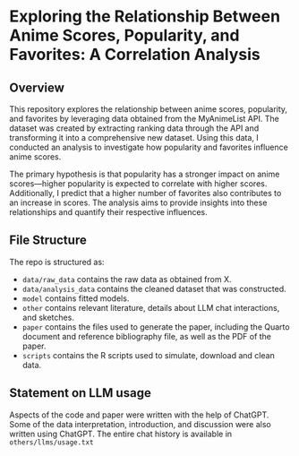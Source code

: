 # Exploring the Relationship Between Anime Scores, Popularity, and Favorites: A Correlation Analysis

## Overview

This repository explores the relationship between anime scores, popularity, and favorites by leveraging data obtained from the MyAnimeList API. The dataset was created by extracting ranking data through the API and transforming it into a comprehensive new dataset. Using this data, I conducted an analysis to investigate how popularity and favorites influence anime scores.

The primary hypothesis is that popularity has a stronger impact on anime scores—higher popularity is expected to correlate with higher scores. Additionally, I predict that a higher number of favorites also contributes to an increase in scores. The analysis aims to provide insights into these relationships and quantify their respective influences.


## File Structure

The repo is structured as:

-   `data/raw_data` contains the raw data as obtained from X.
-   `data/analysis_data` contains the cleaned dataset that was constructed.
-   `model` contains fitted models. 
-   `other` contains relevant literature, details about LLM chat interactions, and sketches.
-   `paper` contains the files used to generate the paper, including the Quarto document and reference bibliography file, as well as the PDF of the paper. 
-   `scripts` contains the R scripts used to simulate, download and clean data.


## Statement on LLM usage

Aspects of the code and paper were written with the help of ChatGPT. Some of the data interpretation, introduction, and discussion were also written using ChatGPT. The entire chat history is available in `others/llms/usage.txt`
